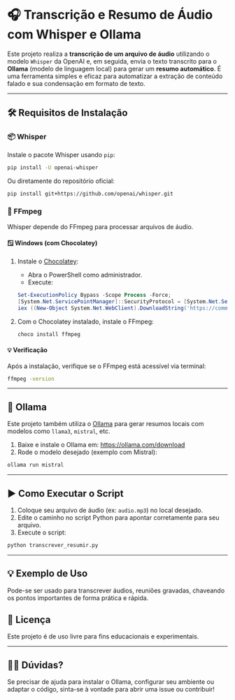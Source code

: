 # 🎧 Transcrição e Resumo de Áudio com Whisper e Ollama

Este projeto realiza a **transcrição de um arquivo de áudio** utilizando o modelo `Whisper` da OpenAI e, em seguida, envia o texto transcrito para o **Ollama** (modelo de linguagem local) para gerar um **resumo automático**. É uma ferramenta simples e eficaz para automatizar a extração de conteúdo falado e sua condensação em formato de texto.

---

## 🛠️ Requisitos de Instalação

### 📦 Whisper

Instale o pacote Whisper usando `pip`:

```bash
pip install -U openai-whisper
```

Ou diretamente do repositório oficial:

```bash
pip install git+https://github.com/openai/whisper.git
```

### 📼 FFmpeg

Whisper depende do FFmpeg para processar arquivos de áudio.

#### 🪟 Windows (com Chocolatey)

1. Instale o [Chocolatey](https://chocolatey.org/install):
   - Abra o PowerShell como administrador.
   - Execute:

   ```powershell
   Set-ExecutionPolicy Bypass -Scope Process -Force;
   [System.Net.ServicePointManager]::SecurityProtocol = [System.Net.ServicePointManager]::SecurityProtocol -bor 3072;
   iex ((New-Object System.Net.WebClient).DownloadString('https://community.chocolatey.org/install.ps1'))
   ```

2. Com o Chocolatey instalado, instale o FFmpeg:

   ```bash
   choco install ffmpeg
   ```

#### 💡 Verificação

Após a instalação, verifique se o FFmpeg está acessível via terminal:

```bash
ffmpeg -version
```

---

## 🤖 Ollama

Este projeto também utiliza o [Ollama](https://ollama.com/) para gerar resumos locais com modelos como `llama3`, `mistral`, etc.

1. Baixe e instale o Ollama em: https://ollama.com/download  
2. Rode o modelo desejado (exemplo com Mistral):

```bash
ollama run mistral
```

---

## ▶️ Como Executar o Script

1. Coloque seu arquivo de áudio (ex: `audio.mp3`) no local desejado.
2. Edite o caminho no script Python para apontar corretamente para seu arquivo.
3. Execute o script:

```bash
python transcrever_resumir.py
```

---

## 💡 Exemplo de Uso

Pode-se ser usado para transcrever áudios, reuniões gravadas, chaveando os pontos importantes de forma prática e rápida.

## 📄 Licença

Este projeto é de uso livre para fins educacionais e experimentais.

---

## 🙋‍♂️ Dúvidas?

Se precisar de ajuda para instalar o Ollama, configurar seu ambiente ou adaptar o código, sinta-se à vontade para abrir uma issue ou contribuir!
